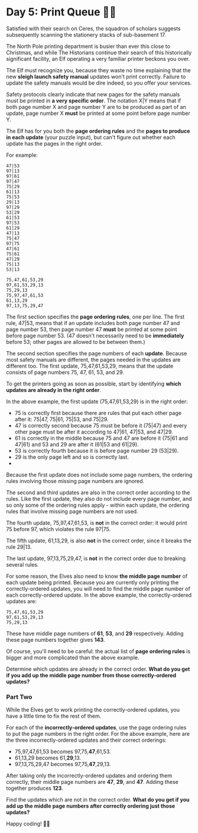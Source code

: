 # Day 5: Print Queue 🎄🦀

Satisfied with their search on Ceres, the squadron of scholars suggests subsequently scanning the stationery stacks of 
sub-basement 17.

The North Pole printing department is busier than ever this close to Christmas, and while The Historians continue their 
search of this historically significant facility, an Elf operating a very familiar printer beckons you over.

The Elf must recognize you, because they waste no time explaining that the new **sleigh launch safety manual** updates 
won't print correctly. Failure to update the safety manuals would be dire indeed, so you offer your services.

Safety protocols clearly indicate that new pages for the safety manuals must be printed in **a very specific order**. 
The notation X|Y means that if both page number X and page number Y are to be produced as part of an update, page 
number X **must** be printed at some point before page number Y.

The Elf has for you both the **page ordering rules** and the **pages to produce in each update** (your puzzle input), 
but can't figure out whether each update has the pages in the right order.

For example:

```
47|53
97|13
97|61
97|47
75|29
61|13
75|53
29|13
97|29
53|29
61|53
97|53
61|29
47|13
75|47
97|75
47|61
75|61
47|29
75|13
53|13

75,47,61,53,29
97,61,53,29,13
75,29,13
75,97,47,61,53
61,13,29
97,13,75,29,47
```

The first section specifies the **page ordering rules**, one per line. The first rule, 47|53, means that if an update 
includes both page number 47 and page number 53, then page number 47 **must** be printed at some point before page number 53. 
(47 doesn't necessarily need to be **immediately** before 53; other pages are allowed to be between them.)

The second section specifies the page numbers of each **update**. Because most safety manuals are different, the pages 
needed in the updates are different too. The first update, 75,47,61,53,29, means that the update consists of page 
numbers 75, 47, 61, 53, and 29.

To get the printers going as soon as possible, start by identifying **which updates are already in the right order**.

In the above example, the first update (75,47,61,53,29) is in the right order:

- 75 is correctly first because there are rules that put each other page after it: 75|47, 75|61, 75|53, and 75|29.
- 47 is correctly second because 75 must be before it (75|47) and every other page must be after it according to 
47|61, 47|53, and 47|29.
- 61 is correctly in the middle because 75 and 47 are before it (75|61 and 47|61) and 53 and 29 are after it (61|53 and 61|29).
- 53 is correctly fourth because it is before page number 29 (53|29).
- 29 is the only page left and so is correctly last.
- 
Because the first update does not include some page numbers, the ordering rules involving those missing page numbers are 
ignored.

The second and third updates are also in the correct order according to the rules. Like the first update, they also do 
not include every page number, and so only some of the ordering rules apply - within each update, the ordering rules 
that involve missing page numbers are not used.

The fourth update, 75,97,47,61,53, is **not** in the correct order: it would print 75 before 97, which violates the rule 
97|75.

The fifth update, 61,13,29, is also **not** in the correct order, since it breaks the rule 29|13.

The last update, 97,13,75,29,47, is **not** in the correct order due to breaking several rules.

For some reason, the Elves also need to know **the middle page number** of each update being printed. Because you are 
currently only printing the correctly-ordered updates, you will need to find the middle page number of each 
correctly-ordered update. In the above example, the correctly-ordered updates are:

```
75,47,61,53,29
97,61,53,29,13
75,29,13
```

These have middle page numbers of **61**, **53**, and **29** respectively. Adding these page numbers together gives **143**.

Of course, you'll need to be careful: the actual list of **page ordering rules** is bigger and more complicated than 
the above example.

Determine which updates are already in the correct order. **What do you get if you add up the middle page number from 
those correctly-ordered updates?**

### Part Two

While the Elves get to work printing the correctly-ordered updates, you have a little time to fix the rest of them.

For each of the **incorrectly-ordered updates**, use the page ordering rules to put the page numbers in the right order. 
For the above example, here are the three incorrectly-ordered updates and their correct orderings:

- 75,97,47,61,53 becomes 97,75,**47**,61,53.
- 61,13,29 becomes 61,**29**,13.
- 97,13,75,29,47 becomes 97,75,**47**,29,13.

After taking only the incorrectly-ordered updates and ordering them correctly, their middle page numbers are 
**47**, **29**, and **47**. Adding these together produces **123**.

Find the updates which are not in the correct order. **What do you get if you add up the middle page numbers after 
correctly ordering just those updates?**

Happy coding! 🎄🦀
